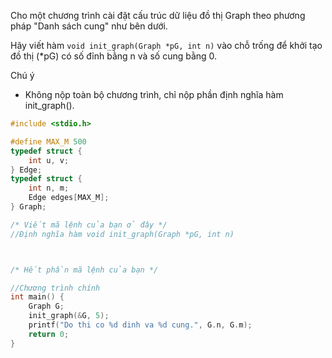 Cho một chương trình cài đặt cấu trúc dữ liệu đồ thị Graph theo phương pháp "Danh sách cung" như bên dưới.

Hãy viết hàm `void init_graph(Graph *pG, int n)` vào chỗ trống để khởi tạo đồ thị (*pG) có số đỉnh bằng n và số cung bằng 0.

Chú ý
- Không nộp toàn bộ chương trình, chỉ nộp phần định nghĩa hàm init_graph().
```c
#include <stdio.h>

#define MAX_M 500
typedef struct {
    int u, v;
} Edge;
typedef struct {
    int n, m;
    Edge edges[MAX_M];
} Graph;

/* Viết mã lệnh của bạn ở đây */
//Định nghĩa hàm void init_graph(Graph *pG, int n)



/* Hết phần mã lệnh của bạn */

//Chương trình chính
int main() {
    Graph G;
    init_graph(&G, 5);
    printf("Do thi co %d dinh va %d cung.", G.n, G.m);
    return 0;
}
```
